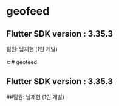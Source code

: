 # geofeed

## Flutter SDK version : 3.35.3

팀원: 남재현 (1인 개발)

ㄷ# geofeed

## Flutter SDK version : 3.35.3

##팀원: 남재현 (1인 개발)

